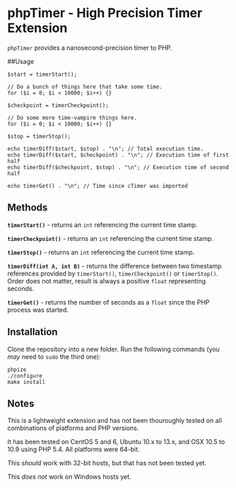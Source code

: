 # phpTimer - High Precision Timer Extension

`phpTimer` provides a nanosecond-precision timer to PHP.

##Usage

	$start = timerStart();

	// Do a bunch of things here that take some time.
	for ($i = 0; $i < 10000; $i++) {}

	$checkpoint = timerCheckpoint();

	// Do some more time-vampire things here.
	for ($i = 0; $i < 10000; $i++) {}

	$stop = timerStop();

	echo timerDiff($start, $stop) . "\n"; // Total execution time.
	echo timerDiff($start, $checkpoint) . "\n"; // Execution time of first half
	echo timerDiff($checkpoint, $stop) . "\n"; // Execution time of second half

	echo timerGet() . "\n"; // Time since cTimer was imported

## Methods

**`timerStart()`** - returns an `int` referencing the current time stamp.

**`timerCheckpoint()`** - returns an `int` referencing the current time stamp.

**`timerStop()`** - returns an `int` referencing the current time stamp.

**`timerDiff(int A, int B)`** - returns the difference between two timestamp references provided by `timerStart()`, `timerCheckpoint()` or `timerStop()`. Order does not matter, result is always a positive `float` representing seconds.

**`timerGet()`** - returns the number of seconds as a `float` since the PHP process was started.

## Installation

Clone the repository into a new folder. Run the following commands (you *may* need to `sudo` the third one):

	phpize
	./configure
	make install

## Notes

This is a lightweight extension and has not been thouroughly tested on all combinations of platforms and PHP versions.

It has been tested on CentOS 5 and 6, Ubuntu 10.x to 13.x, and OSX 10.5 to 10.9 using PHP 5.4. All platforms were 64-bit.

This *should* work with 32-bit hosts, but that has not been tested yet.

This *does not* work on Windows hosts yet.